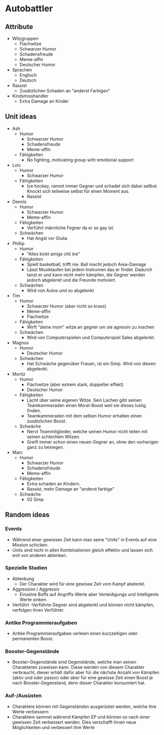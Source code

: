 # Autobattler

## Attribute

- Witzgruppen
    <!--tolle webseite: https://www.watson.ch/spass/lifestyle/991759181-diese-9-humor-typen-lachen-ab-jedem-sch-->
  - Flachwitze
  - Schwarzer Humor
  - Schadensfreude
  - Meme-affin
  - Deutscher Humor
- Sprachen
  - Englisch
  - Deutsch
- Rassist
  - Zusätzlichen Schaden an "anderst Farbigen"
- Kindsmisshandler
  - Extra Damage an Kinder

## Unit ideas

- Ash
  - Humor
    - Schwarzer Humor
    - Schadensfreude
    - Meme-affin
  - Fähigkeiten
    - No fighting, motivating group with emotional support
- Loic
  - Humor
    - Schwarzer Humor
  - Fähigkeiten
    - Ice hockey, rammt immer Gegner und schadet sich dabei sellbst. Knockt sich teilweise selbst für einen Moment aus. 
    - Rassist
- Dennis
  - Humor
    - Schwarzer Humor
    - Meme-affin
  - Fähigkeiten
    - Verführt männliche Fegner da er so gay ist.
  - Schwächen
    - Hat Angst vor Giulia
- Phillip
  - Humor
    - "Alles kickt amigs chli ine"
  - Fähigkeiten
    - Spielt basketball, trifft nie. Ball macht jedoch Area-Damage
    - Lässt Musiklaufen bei jedem Instrumen das er findet. Dadurch tanzt er und kann nicht mehr kämpfen, die Gegner
      werden jedoch abgelenkt und die Freunde motiviert.
  - Schwächen
    - Wird von Autos und so abgelenkt
- Tim
  - Humor
    - Schwarzer Humor (aber nicht so krass)
    - Meme-affin
    - Flachwitze
  - Fähigkeiten
    - Wirft "deine mom" witze an gegner um sie agressiv zu machen
  - Schwächen
    - Wird von Computerspielen und Computerspiel Sales abgelenkt.
- Magnus
  - Humor
    - Deutscher Humor
  - Schwächen
    - Hat Schwäche gegenüber Frauen, ist ein Simp. Wird von diesen abgelenkt.
- Moritz
  - Humor
    - Flachwitze (aber extrem stark, doppelter effekt)
    - Deutscher Humor
  - Fähigkeiten
    - Lacht über seine eigenen Witze. Sein Lachen gibt seinen Teamkammeraden einen Moral-Boost weil sie dieses lustig finden.
    - Teamkammeraden mit dem selben Humor erhalten einen  zusätzlichen Boost.
  - Schwäche
    - Nervt Teammitglieder, welche seinen Humor nicht teilen mit seinen schlechten Witzen.
    - Greift immer schon einen neuen Gegner an, ohne den vorherigen ganz zu besiegen. 
- Marc
    - Humor
        - Schwarzer Humor
        - Schadensfreude
        - Meme-affin
    - Fähigkeiten
        - Extra schaden an Kindern.
        - Rassist, mehr Damage an "anderst farbige"
    - Schwäche
        - 02 Simp

## Random ideas

### Events

- Während einer gewissen Zeit kann man seine "Units" in Events auf eine Mission schicken.
- Units sind nicht in allen Kombinationen gleich effektiv und lassen sich evtl von anderen ablenken.

### Spezielle Stadien

- Ablenkung
  - Der Charakter wird für eine gewisse Zeit vom Kampf abelenkt.
- Aggression / Aggressiv
  - Einzelne Buffs auf Angriffs-Werte aber Verteidigungs und Intelligents Werte sinken.
- Verführt
    -Verführte Gegner sind abgelenkt und können nicht kämpfen, verfolgen ihren Verführer.

### Antike Programmieraufgaben

- Antike Programmieraufgaben verleien einen kurzzeitigen oder permanenten Boost.

### Booster-Gegenstände

- Booster-Gegenstände sind Gegenstände, welche man seinen Charakteren zuweisen kann. Diese werden von diesem Charakter verbraucht, dieser erhält dafür aber für die nächste Anzahl von Kämpfen (aktiv und oder passiv) oder aber für eine gewisse Zeit einen Boost je nach Booster-Gegenstand, denn dieser Charakter konsumiert hat.

### Auf-/Ausüsten

- Charaktere können mit Gegenständen ausgerüstet werden, welche ihre Werte verbessern
- Charaktere sammel während Kämpfen EP und können so nach einer gewissen Zeit verbessert werden. Dies verschafft ihnen neue Möglichkeiten und verbessert ihre Werte
